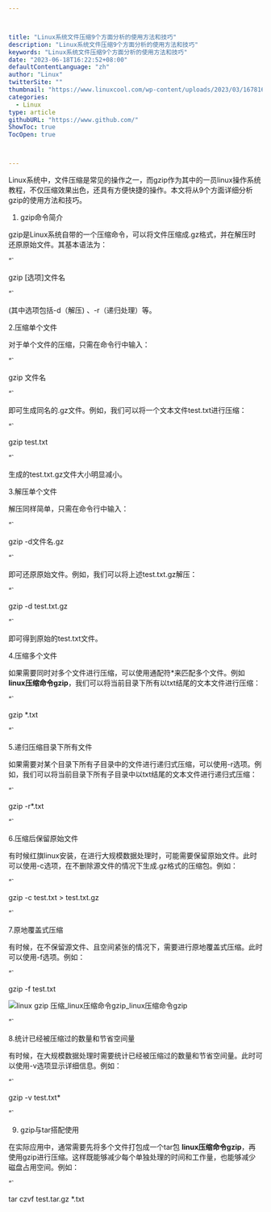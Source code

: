 ```yaml
---



title: "Linux系统文件压缩9个方面分析的使用方法和技巧"
description: "Linux系统文件压缩9个方面分析的使用方法和技巧"
keywords: "Linux系统文件压缩9个方面分析的使用方法和技巧"
date: "2023-06-18T16:22:52+08:00"
defaultContentLanguage: "zh"
author: "Linux"
twitterSite: ""
thumbnail: "https://www.linuxcool.com/wp-content/uploads/2023/03/1678169008172_0.png"
categories:
  - Linux
type: article
githubURL: "https://www.github.com/"
ShowToc: true
TocOpen: true



---
```


Linux系统中，文件压缩是常见的操作之一，而gzip作为其中的一员linux操作系统教程，不仅压缩效果出色，还具有方便快捷的操作。本文将从9个方面详细分析gzip的使用方法和技巧。

1. gzip命令简介

gzip是Linux系统自带的一个压缩命令，可以将文件压缩成.gz格式，并在解压时还原原始文件。其基本语法为：

“`

gzip [选项]文件名

“`

(其中选项包括-d（解压) 、-r（递归处理）等。

2.压缩单个文件

对于单个文件的压缩，只需在命令行中输入：

“`

gzip 文件名

“`

即可生成同名的.gz文件。例如，我们可以将一个文本文件test.txt进行压缩：

“`

gzip test.txt

“`

生成的test.txt.gz文件大小明显减小。

3.解压单个文件

解压同样简单，只需在命令行中输入：

“`

gzip -d文件名.gz

“`

即可还原原始文件。例如，我们可以将上述test.txt.gz解压：

“`

gzip -d test.txt.gz

“`

即可得到原始的test.txt文件。

4.压缩多个文件

如果需要同时对多个文件进行压缩，可以使用通配符*来匹配多个文件。例如 **linux压缩命令gzip**，我们可以将当前目录下所有以txt结尾的文本文件进行压缩：

“`

gzip *.txt

“`

5.递归压缩目录下所有文件

如果需要对某个目录下所有子目录中的文件进行递归式压缩，可以使用-r选项。例如，我们可以将当前目录下所有子目录中以txt结尾的文本文件进行递归式压缩：

“`

gzip -r*.txt

“`

6.压缩后保留原始文件

有时候红旗linux安装，在进行大规模数据处理时，可能需要保留原始文件。此时可以使用-c选项，在不删除源文件的情况下生成.gz格式的压缩包。例如：

“`

gzip -c test.txt > test.txt.gz

“`

7.原地覆盖式压缩

有时候，在不保留源文件、且空间紧张的情况下，需要进行原地覆盖式压缩。此时可以使用-f选项。例如：

“`

gzip -f test.txt

![linux gzip 压缩_linux压缩命令gzip_linux压缩命令gzip](https://www.linuxcool.com/wp-content/uploads/2023/03/1678169008172_0.png)

“`

8.统计已经被压缩过的数量和节省空间量

有时候，在大规模数据处理时需要统计已经被压缩过的数量和节省空间量。此时可以使用-v选项显示详细信息。例如：

“`

gzip -v test.txt*

“`

9. gzip与tar搭配使用

在实际应用中，通常需要先将多个文件打包成一个tar包 **linux压缩命令gzip**，再使用gzip进行压缩。这样既能够减少每个单独处理的时间和工作量，也能够减少磁盘占用空间。例如：

“`

tar czvf test.tar.gz *.txt